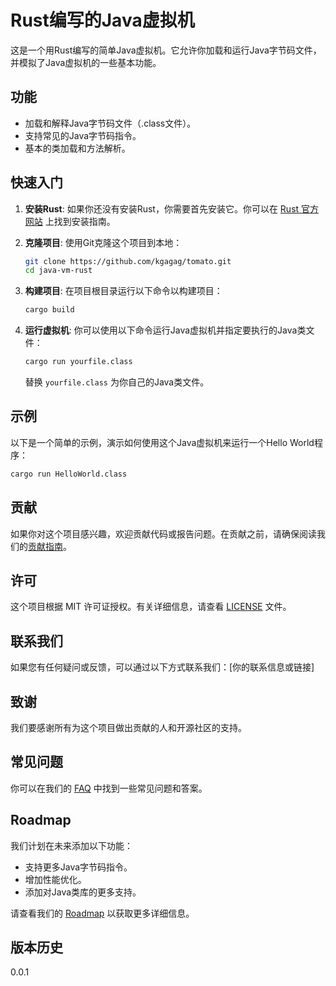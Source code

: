 # Rust编写的Java虚拟机

这是一个用Rust编写的简单Java虚拟机。它允许你加载和运行Java字节码文件，并模拟了Java虚拟机的一些基本功能。

## 功能

- 加载和解释Java字节码文件（.class文件）。
- 支持常见的Java字节码指令。
- 基本的类加载和方法解析。

## 快速入门

1. **安装Rust**: 如果你还没有安装Rust，你需要首先安装它。你可以在 [Rust 官方网站](https://www.rust-lang.org/tools/install) 上找到安装指南。

2. **克隆项目**: 使用Git克隆这个项目到本地：

   ```sh
   git clone https://github.com/kgagag/tomato.git
   cd java-vm-rust
   ```

3. **构建项目**: 在项目根目录运行以下命令以构建项目：

   ```sh
   cargo build
   ```

4. **运行虚拟机**: 你可以使用以下命令运行Java虚拟机并指定要执行的Java类文件：

   ```sh
   cargo run yourfile.class
   ```

   替换 `yourfile.class` 为你自己的Java类文件。

## 示例

以下是一个简单的示例，演示如何使用这个Java虚拟机来运行一个Hello World程序：

```sh
cargo run HelloWorld.class
```

## 贡献

如果你对这个项目感兴趣，欢迎贡献代码或报告问题。在贡献之前，请确保阅读我们的[贡献指南](CONTRIBUTING.md)。

## 许可

这个项目根据 MIT 许可证授权。有关详细信息，请查看 [LICENSE](LICENSE) 文件。

## 联系我们

如果您有任何疑问或反馈，可以通过以下方式联系我们：[你的联系信息或链接]

## 致谢

我们要感谢所有为这个项目做出贡献的人和开源社区的支持。

## 常见问题

你可以在我们的 [FAQ](FAQ.md) 中找到一些常见问题和答案。

## Roadmap

我们计划在未来添加以下功能：

- 支持更多Java字节码指令。
- 增加性能优化。
- 添加对Java类库的更多支持。

请查看我们的 [Roadmap](ROADMAP.md) 以获取更多详细信息。

## 版本历史

0.0.1 
